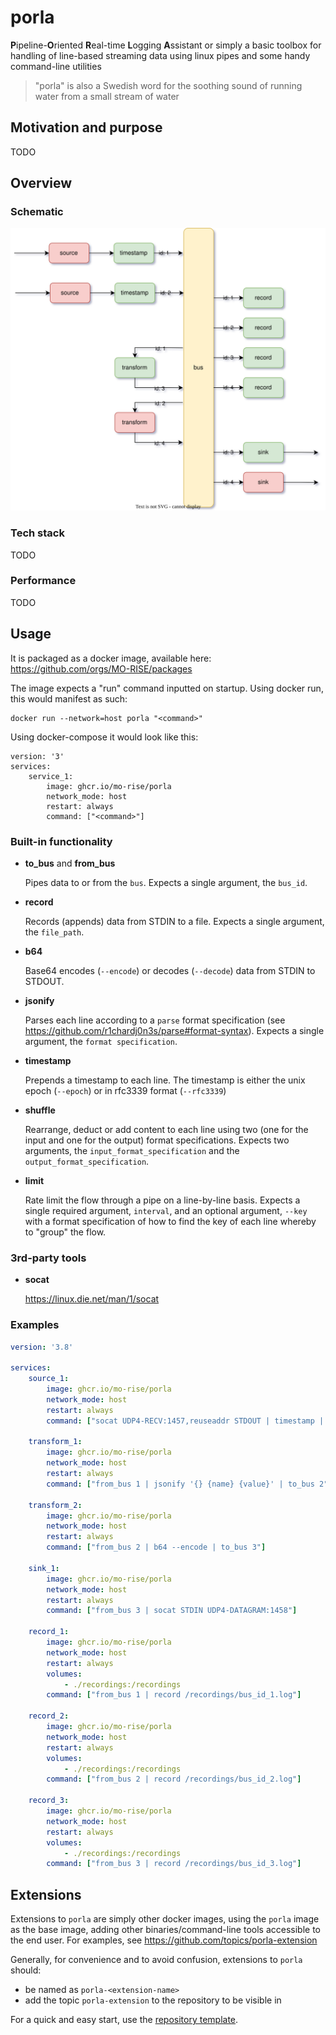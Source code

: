 # porla
**P**ipeline-**O**riented **R**eal-time **L**ogging **A**ssistant or simply a basic toolbox for handling of line-based streaming data using linux pipes and some handy command-line utilities

> "porla" is also a Swedish word for the soothing sound of running water from a small stream of water

## Motivation and purpose

TODO

## Overview

### Schematic

![schematic](./porla.svg)

### Tech stack

TODO

### Performance

TODO

## Usage

It is packaged as a docker image, available here: https://github.com/orgs/MO-RISE/packages

The image expects a "run" command inputted on startup. Using docker run, this would manifest as such:
```
docker run --network=host porla "<command>"
```

Using docker-compose it would look like this:
```
version: '3'
services:
    service_1:
        image: ghcr.io/mo-rise/porla
        network_mode: host
        restart: always
        command: ["<command>"]
```

### Built-in functionality

* **to_bus** and **from_bus**

  Pipes data to or from the `bus`. Expects a single argument, the `bus_id`.

* **record**

  Records (appends) data from STDIN to a file. Expects a single argument, the `file_path`.

* **b64**

  Base64 encodes (`--encode`) or decodes (`--decode`) data from STDIN to STDOUT.

* **jsonify**

  Parses each line according to a `parse` format specification (see https://github.com/r1chardj0n3s/parse#format-syntax). Expects a single argument, the `format specification`.

* **timestamp**

  Prepends a timestamp  to each line. The timestamp is either the unix epoch (`--epoch`) or in rfc3339 format (`--rfc3339`)

* **shuffle**

  Rearrange, deduct or add content to each line using two (one for the input and one for the output) format specifications. Expects two arguments, the `input_format_specification` and the `output_format_specification`.

* **limit**

  Rate limit the flow through a pipe on a line-by-line basis. Expects a single required argument, `interval`, and an optional argument, `--key` with a format specification of how to find the key of each line whereby to "group" the flow.

### 3rd-party tools

* **socat**

  https://linux.die.net/man/1/socat

### Examples

```yaml
version: '3.8'

services:
    source_1:
        image: ghcr.io/mo-rise/porla
        network_mode: host
        restart: always
        command: ["socat UDP4-RECV:1457,reuseaddr STDOUT | timestamp | to_bus 1"]

    transform_1:
        image: ghcr.io/mo-rise/porla
        network_mode: host
        restart: always
        command: ["from_bus 1 | jsonify '{} {name} {value}' | to_bus 2"]

    transform_2:
        image: ghcr.io/mo-rise/porla
        network_mode: host
        restart: always
        command: ["from_bus 2 | b64 --encode | to_bus 3"]

    sink_1:
        image: ghcr.io/mo-rise/porla
        network_mode: host
        restart: always
        command: ["from_bus 3 | socat STDIN UDP4-DATAGRAM:1458"]

    record_1:
        image: ghcr.io/mo-rise/porla
        network_mode: host
        restart: always
        volumes:
            - ./recordings:/recordings
        command: ["from_bus 1 | record /recordings/bus_id_1.log"]

    record_2:
        image: ghcr.io/mo-rise/porla
        network_mode: host
        restart: always
        volumes:
            - ./recordings:/recordings
        command: ["from_bus 2 | record /recordings/bus_id_2.log"]

    record_3:
        image: ghcr.io/mo-rise/porla
        network_mode: host
        restart: always
        volumes:
            - ./recordings:/recordings
        command: ["from_bus 3 | record /recordings/bus_id_3.log"]

```

## Extensions

Extensions to `porla` are simply other docker images, using the `porla` image as the base image, adding other binaries/command-line tools accessible to the end user. For examples, see https://github.com/topics/porla-extension

Generally, for convenience and to avoid confusion, extensions to `porla` should:
* be named as `porla-<extension-name>`
* add the topic `porla-extension` to the repository to be visible in

For a quick and easy start, use the [repository template](https://github.com/MO-RISE/porla-extension-template).
